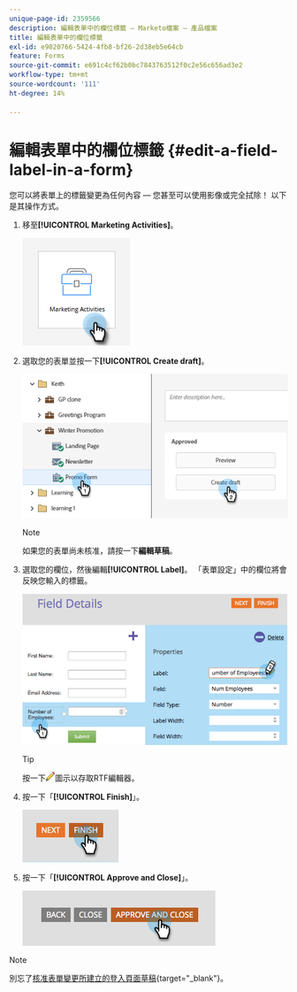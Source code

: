 ```yaml
---
unique-page-id: 2359566
description: 編輯表單中的欄位標籤 — Marketo檔案 — 產品檔案
title: 編輯表單中的欄位標籤
exl-id: e9820766-5424-4fb8-bf26-2d38eb5e64cb
feature: Forms
source-git-commit: e691c4cf62b0bc7843763512f0c2e56c656ad3e2
workflow-type: tm+mt
source-wordcount: '111'
ht-degree: 14%

---
```


# 編輯表單中的欄位標籤 {#edit-a-field-label-in-a-form}

您可以將表單上的標籤變更為任何內容 — 您甚至可以使用影像或完全拭除！ 以下是其操作方式。

1. 移至&#x200B;**[!UICONTROL Marketing Activities]**。

   ![](assets/edit-a-field-label-in-a-form-1.png)

1. 選取您的表單並按一下&#x200B;**[!UICONTROL Create draft]**。

   ![](assets/edit-a-field-label-in-a-form-2.png)

   >[!NOTE]
   >
   >如果您的表單尚未核准，請按一下&#x200B;**編輯草稿**。

1. 選取您的欄位，然後編輯&#x200B;**[!UICONTROL Label]**。 「表單設定」中的欄位將會反映您輸入的標籤。

   ![](assets/edit-a-field-label-in-a-form-3.png)

   >[!TIP]
   >
   >按一下![鉛筆](assets/icon-pencil.png)圖示以存取RTF編輯器。

1. 按一下「**[!UICONTROL Finish]**」。

   ![](assets/edit-a-field-label-in-a-form-4.png)

1. 按一下「**[!UICONTROL Approve and Close]**」。

   ![](assets/edit-a-field-label-in-a-form-5.png)

>[!NOTE]
>
>別忘了[核准表單變更所建立的登入頁面草稿](/help/marketo/product-docs/demand-generation/landing-pages/understanding-landing-pages/approve-unapprove-or-delete-a-landing-page.md){target="_blank"}。
